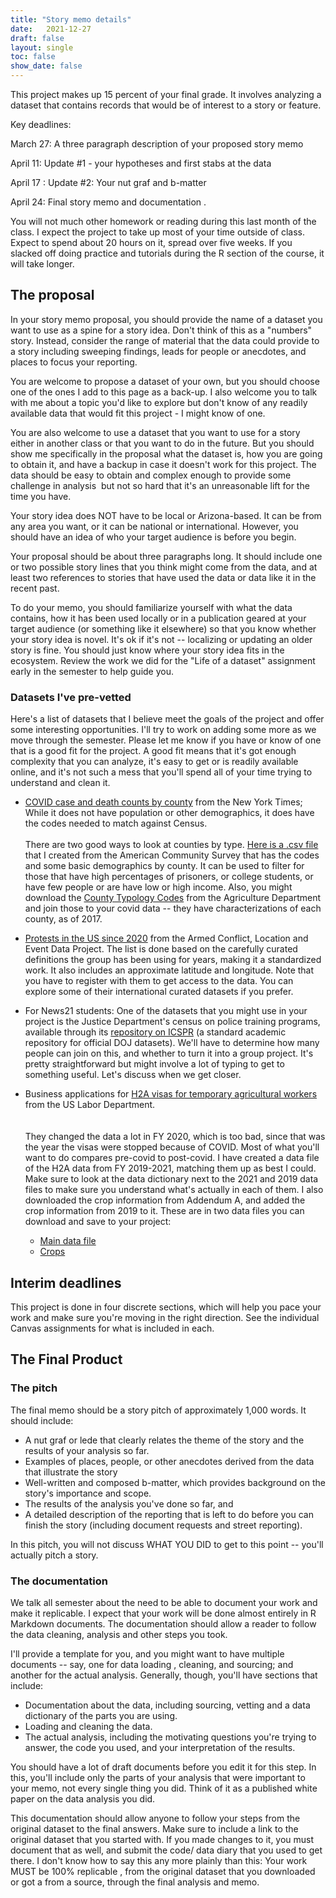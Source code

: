 ```yaml
---
title: "Story memo details"
date:   2021-12-27
draft: false
layout: single
toc: false
show_date: false
--- 
```


This project makes up 15 percent of your final grade. It involves analyzing a dataset that contains records that would be of interest to a story or feature.

Key deadlines:

March 27:  A three paragraph description of your proposed story memo

April 11:  Update #1 - your hypotheses and first stabs at the data

April 17  :  Update #2: Your nut graf and b-matter

April 24:   Final story memo and documentation . 

You will not much other homework or reading during this last month of the class. I expect the project to take up most of your time outside of class. Expect to spend about 20 hours on it, spread over five weeks. If you slacked off doing practice and tutorials during the R section of the course, it will take longer.  

## The proposal

In your story memo proposal, you should provide the name of a dataset you want to use as a spine for a story idea. Don't think of this as a "numbers" story. Instead, consider the range of material that the data could provide to a story including sweeping findings, leads for people or anecdotes, and places to focus your reporting.

You are welcome to propose a dataset of your own, but you should choose one of the ones I add to this page as a back-up.  I also welcome you to talk with me about a topic you'd like to explore but don't know of any readily available data that would fit this project - I might know of one.  

You are also welcome to use a dataset that you want to use for a story either in another class or that you want to do in the future. But you should show me specifically in the proposal what the dataset is, how you are going to obtain it, and have a backup in case it doesn't work for this project. The data should be easy to obtain and complex enough to provide some challenge in analysis  but not so hard that it's an unreasonable lift for the time you have. 

Your story idea does NOT have to be local or Arizona-based. It can be from any area you want, or it can be national or international. However, you should have an idea of who your target audience is before you begin. 

Your proposal should be about three paragraphs long. It should include one or two possible story lines that you think might come from the data, and at least two references to stories that have used the data or data like it in the recent past. 

To do your memo, you should familiarize yourself with what the data contains, how it has been used locally or in a publication geared at your target audience (or something like it elsewhere) so that you know whether your story idea is novel. It's ok if it's not -- localizing or updating an older story is fine. You should just know where your story idea fits in the ecosystem. Review the work we did for the "Life of a dataset" assignment early in the semester to help guide you. 

### Datasets I've pre-vetted

Here's a list of datasets that I believe meet the goals of the project and offer some interesting opportunities. I'll try to work on adding some more as we move through the semester. Please let me know if you have or know of one that is a good fit for the project. A good fit means that it's got enough complexity that you can analyze, it's easy to get or is readily available online, and it's not such a mess that you'll spend all of your time trying to understand and clean it. 

* [COVID case and death counts by county](https://github.com/nytimes/covid-19-data) from the New York Times; While it does not have population or other demographics, it does have the codes needed to match against  Census.    <br><br>
There are two good ways to look at counties by type. [Here is a .csv file](https://cronkitedata.s3.amazonaws.com/csv/acs5year_2019_bycounty.csv) that I created from the American Community Survey that has the codes and some basic demographics by county. It can be used to filter for those that have high percentages of prisoners, or college students, or have few people or are have low or high income. Also, you might download the [County Typology Codes](https://www.ers.usda.gov/data-products/county-typology-codes/) from the Agriculture Department and join those to your covid data -- they have characterizations of each county, as of 2017. 

* [Protests in the US since  2020](https://acleddata.com/data-export-tool/) from the Armed Conflict, Location and Event Data Project. The list is done based on the carefully curated definitions the group has been using for years, making it a standardized work. It also includes an approximate latitude and longitude.  Note that you have to register with them to get access to the data. You can explore some of their international curated datasets if you prefer. 

* For News21 students: One of the datasets that you might use in your project is the Justice Department's census on police training programs, available through its [repository on ICSPR](https://www.icpsr.umich.edu/web/NACJD/studies/38250/datadocumentation) (a standard academic repository for official DOJ datasets). We'll have to determine how many people can join on this, and whether to turn it into a group project. It's pretty straightforward but might involve a lot of typing to get to something useful. Let's discuss when we get closer. 

* Business applications for [H2A visas for temporary agricultural workers](https://www.dol.gov/agencies/eta/foreign-labor/performance) from the US Labor Department.   <br><br>  
They changed the data a lot in FY 2020, which is too bad, since that was the year the visas were stopped because of COVID. Most of what you'll want to do compares pre-covid to post-covid. I have created a data file of the H2A data from FY 2019-2021, matching them up as best I could. Make sure to look at the data dictionary next to the 2021 and 2019 data files to make sure you understand what's actually in each of them. I also downloaded the crop information from Addendum A, and added the crop information from 2019 to it. These are in two data files you can download and save to your project:  <br>
  * [Main data file](https://cronkitedata.s3.amazonaws.com/rdata/h2a_2019_to_2021.RDS)
  * [Crops](https://cronkitedata.s3.amazonaws.com/rdata/h2acrops.RDS)



## Interim deadlines
This project is done in four discrete sections, which will help you pace your work and make sure you're moving in the right direction. See the individual Canvas assignments for what is included in each. 

## The Final Product

### The pitch

The final memo should be a story pitch of approximately 1,000 words. It should include:

* A nut graf or lede that clearly relates the theme of the story and the results of your analysis so far.
* Examples of places, people, or other anecdotes derived from the data that illustrate the story
* Well-written and composed b-matter, which provides background on the story's importance and scope. 
* The results of the analysis you've done so far, and
* A detailed description of the reporting that is left to do before you can finish the story (including document requests and street reporting).

In this pitch, you will not discuss WHAT YOU DID to get to this point -- you'll actually pitch a story. 

### The documentation

We talk all semester about the need to be able to document your work and make it replicable. I expect that your work will be done almost entirely in R Markdown documents. The documentation should allow a reader to follow the data cleaning, analysis and other steps you took. 

I'll provide a template for you, and you might want to have multiple documents -- say, one for data loading , cleaning, and sourcing; and another for the actual analysis.  Generally, though, you'll have sections that include:

* Documentation about the data, including sourcing, vetting and a data dictionary of the parts you are using. 
* Loading and cleaning the data. 
* The actual analysis, including the motivating questions you're trying to answer, the code you used, and your interpretation of the results. 

You should have a lot of draft documents before you edit it for this step. In this, you'll include only the parts of your analysis that were important to your memo, not every single thing you did. Think of it as a published white paper on the data analysis you did. 

This documentation should allow anyone to follow your steps from the original dataset to the final answers. Make sure to include a link to the original dataset that you started with. If you made changes to it, you must document that as well, and submit the code/ data diary that you used to get there. I don't know how to say this any more plainly than this: Your work MUST be 100% replicable , from the original dataset that you downloaded or got a from a source, through the final analysis and memo. 

